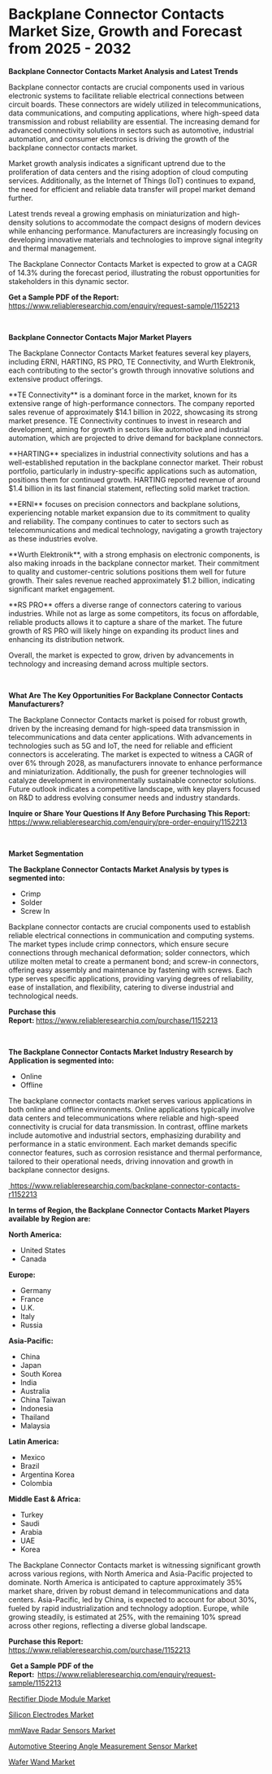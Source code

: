<p><h1>Backplane Connector Contacts Market Size, Growth and Forecast from 2025 - 2032</h1></p><p><strong>Backplane Connector Contacts Market Analysis and Latest Trends</strong></p>
<p><p>Backplane connector contacts are crucial components used in various electronic systems to facilitate reliable electrical connections between circuit boards. These connectors are widely utilized in telecommunications, data communications, and computing applications, where high-speed data transmission and robust reliability are essential. The increasing demand for advanced connectivity solutions in sectors such as automotive, industrial automation, and consumer electronics is driving the growth of the backplane connector contacts market.</p><p>Market growth analysis indicates a significant uptrend due to the proliferation of data centers and the rising adoption of cloud computing services. Additionally, as the Internet of Things (IoT) continues to expand, the need for efficient and reliable data transfer will propel market demand further. </p><p>Latest trends reveal a growing emphasis on miniaturization and high-density solutions to accommodate the compact designs of modern devices while enhancing performance. Manufacturers are increasingly focusing on developing innovative materials and technologies to improve signal integrity and thermal management. </p><p>The Backplane Connector Contacts Market is expected to grow at a CAGR of 14.3% during the forecast period, illustrating the robust opportunities for stakeholders in this dynamic sector.</p></p>
<p><strong>Get a Sample PDF of the Report:&nbsp;</strong> <a href="https://www.reliableresearchiq.com/enquiry/request-sample/1152213?utm_campaign=1087&utm_medium=2&utm_source=Github&utm_content=ia&utm_term=11022025&utm_id=backplane-connector-contacts">https://www.reliableresearchiq.com/enquiry/request-sample/1152213</a></p>
<p>&nbsp;</p>
<p><strong>Backplane Connector Contacts Major Market Players</strong></p>
<p><p>The Backplane Connector Contacts Market features several key players, including ERNI, HARTING, RS PRO, TE Connectivity, and Wurth Elektronik, each contributing to the sector's growth through innovative solutions and extensive product offerings.</p><p>**TE Connectivity** is a dominant force in the market, known for its extensive range of high-performance connectors. The company reported sales revenue of approximately $14.1 billion in 2022, showcasing its strong market presence. TE Connectivity continues to invest in research and development, aiming for growth in sectors like automotive and industrial automation, which are projected to drive demand for backplane connectors.</p><p>**HARTING** specializes in industrial connectivity solutions and has a well-established reputation in the backplane connector market. Their robust portfolio, particularly in industry-specific applications such as automation, positions them for continued growth. HARTING reported revenue of around $1.4 billion in its last financial statement, reflecting solid market traction.</p><p>**ERNI** focuses on precision connectors and backplane solutions, experiencing notable market expansion due to its commitment to quality and reliability. The company continues to cater to sectors such as telecommunications and medical technology, navigating a growth trajectory as these industries evolve.</p><p>**Wurth Elektronik**, with a strong emphasis on electronic components, is also making inroads in the backplane connector market. Their commitment to quality and customer-centric solutions positions them well for future growth. Their sales revenue reached approximately $1.2 billion, indicating significant market engagement.</p><p>**RS PRO** offers a diverse range of connectors catering to various industries. While not as large as some competitors, its focus on affordable, reliable products allows it to capture a share of the market. The future growth of RS PRO will likely hinge on expanding its product lines and enhancing its distribution network. </p><p>Overall, the market is expected to grow, driven by advancements in technology and increasing demand across multiple sectors.</p></p>
<p>&nbsp;</p>
<p><strong>What Are The Key Opportunities For Backplane Connector Contacts Manufacturers?</strong></p>
<p><p>The Backplane Connector Contacts market is poised for robust growth, driven by the increasing demand for high-speed data transmission in telecommunications and data center applications. With advancements in technologies such as 5G and IoT, the need for reliable and efficient connectors is accelerating. The market is expected to witness a CAGR of over 6% through 2028, as manufacturers innovate to enhance performance and miniaturization. Additionally, the push for greener technologies will catalyze development in environmentally sustainable connector solutions. Future outlook indicates a competitive landscape, with key players focused on R&D to address evolving consumer needs and industry standards.</p></p>
<p><strong>Inquire or Share Your Questions If Any Before Purchasing This Report:</strong> <a href="https://www.reliableresearchiq.com/enquiry/pre-order-enquiry/1152213?utm_campaign=1087&utm_medium=2&utm_source=Github&utm_content=ia&utm_term=11022025&utm_id=backplane-connector-contacts">https://www.reliableresearchiq.com/enquiry/pre-order-enquiry/1152213</a></p>
<p>&nbsp;</p>
<p><strong>Market Segmentation</strong></p>
<p><strong>The Backplane Connector Contacts Market Analysis by types is segmented into:</strong></p>
<p><ul><li>Crimp</li><li>Solder</li><li>Screw In</li></ul></p>
<p><p>Backplane connector contacts are crucial components used to establish reliable electrical connections in communication and computing systems. The market types include crimp connectors, which ensure secure connections through mechanical deformation; solder connectors, which utilize molten metal to create a permanent bond; and screw-in connectors, offering easy assembly and maintenance by fastening with screws. Each type serves specific applications, providing varying degrees of reliability, ease of installation, and flexibility, catering to diverse industrial and technological needs.</p></p>
<p><strong>Purchase this Report:&nbsp;</strong><a href="https://www.reliableresearchiq.com/purchase/1152213?utm_campaign=1087&utm_medium=2&utm_source=Github&utm_content=ia&utm_term=11022025&utm_id=backplane-connector-contacts">https://www.reliableresearchiq.com/purchase/1152213</a></p>
<p>&nbsp;</p>
<p><strong>The Backplane Connector Contacts Market Industry Research by Application is segmented into:</strong></p>
<p><ul><li>Online</li><li>Offline</li></ul></p>
<p><p>The backplane connector contacts market serves various applications in both online and offline environments. Online applications typically involve data centers and telecommunications where reliable and high-speed connectivity is crucial for data transmission. In contrast, offline markets include automotive and industrial sectors, emphasizing durability and performance in a static environment. Each market demands specific connector features, such as corrosion resistance and thermal performance, tailored to their operational needs, driving innovation and growth in backplane connector designs.</p></p>
<p><a href="https://www.reliableresearchiq.com/backplane-connector-contacts-r1152213?utm_campaign=1087&utm_medium=2&utm_source=Github&utm_content=ia&utm_term=11022025&utm_id=backplane-connector-contacts">&nbsp;https://www.reliableresearchiq.com/backplane-connector-contacts-r1152213</a></p>
<p><strong>In terms of Region, the Backplane Connector Contacts Market Players available by Region are:</strong></p>
<p>
    <p> <strong> North America: </strong>
        <ul>
            <li>United States</li>
            <li>Canada</li>
        </ul>
        </p> 
    <p> <strong> Europe: </strong>
        <ul>
            <li>Germany</li>
            <li>France</li>
            <li>U.K.</li>
            <li>Italy</li>
            <li>Russia</li>
        </ul>
        </p> 
    <p> <strong> Asia-Pacific: </strong>
        <ul>
            <li>China</li>
            <li>Japan</li>
            <li>South Korea</li>
            <li>India</li>
            <li>Australia</li>
            <li>China Taiwan</li>
            <li>Indonesia</li>
            <li>Thailand</li>
            <li>Malaysia</li>
        </ul>
        </p> 
    <p> <strong> Latin America: </strong>
        <ul>
            <li>Mexico</li>
            <li>Brazil</li>
            <li>Argentina Korea</li>
            <li>Colombia</li>
        </ul>
        </p> 
    <p> <strong> Middle East & Africa: </strong>
        <ul>
            <li>Turkey</li>
            <li>Saudi</li>
            <li>Arabia</li>
            <li>UAE</li>
            <li>Korea</li>
        </ul>
    </p>
    </p>
<p><p>The Backplane Connector Contacts market is witnessing significant growth across various regions, with North America and Asia-Pacific projected to dominate. North America is anticipated to capture approximately 35% market share, driven by robust demand in telecommunications and data centers. Asia-Pacific, led by China, is expected to account for about 30%, fueled by rapid industrialization and technology adoption. Europe, while growing steadily, is estimated at 25%, with the remaining 10% spread across other regions, reflecting a diverse global landscape.</p></p>
<p><strong>Purchase this Report: </strong><a href="https://www.reliableresearchiq.com/purchase/1152213?utm_campaign=1087&utm_medium=2&utm_source=Github&utm_content=ia&utm_term=11022025&utm_id=backplane-connector-contacts">https://www.reliableresearchiq.com/purchase/1152213</a></p>
<p>&nbsp;<strong>Get a Sample PDF of the Report:&nbsp;&nbsp;</strong><a href="https://www.reliableresearchiq.com/enquiry/request-sample/1152213?utm_campaign=1087&utm_medium=2&utm_source=Github&utm_content=ia&utm_term=11022025&utm_id=backplane-connector-contacts">https://www.reliableresearchiq.com/enquiry/request-sample/1152213</a></p>
<p><strong></strong></p>
<p><p><a href="https://github.com/parissqabaka3/Market-Research-Report-List-1/blob/main/rectifier-diode-module-market.md?utm_campaign=1087&utm_medium=2&utm_source=Github&utm_content=ia&utm_term=11022025&utm_id=backplane-connector-contacts">Rectifier Diode Module Market</a></p><p><a href="https://github.com/thuaaduriim/Market-Research-Report-List-1/blob/main/silicon-electrodes-market.md?utm_campaign=1087&utm_medium=2&utm_source=Github&utm_content=ia&utm_term=11022025&utm_id=backplane-connector-contacts">Silicon Electrodes Market</a></p><p><a href="https://github.com/wynonachirei9/Market-Research-Report-List-1/blob/main/mmwave-radar-sensors-market.md?utm_campaign=1087&utm_medium=2&utm_source=Github&utm_content=ia&utm_term=11022025&utm_id=backplane-connector-contacts">mmWave Radar Sensors Market</a></p><p><a href="https://github.com/lowikhawai/Market-Research-Report-List-1/blob/main/automotive-steering-angle-measurement-sensor-market.md?utm_campaign=1087&utm_medium=2&utm_source=Github&utm_content=ia&utm_term=11022025&utm_id=backplane-connector-contacts">Automotive Steering Angle Measurement Sensor Market</a></p><p><a href="https://github.com/poznerfulden73/Market-Research-Report-List-1/blob/main/wafer-wand-market.md?utm_campaign=1087&utm_medium=2&utm_source=Github&utm_content=ia&utm_term=11022025&utm_id=backplane-connector-contacts">Wafer Wand Market</a></p></p>